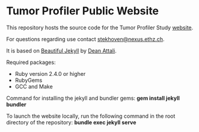 # Tumor Profiler Public Website

This repository hosts the source code for the Tumor Profiler Study [website](https://tu-pro.ch).

For questions regarding use contact [stekhoven@nexus.ethz.ch](mailto:stekhoven@nexus.ethz.ch).

It is based on [Beautiful Jekyll](https://github.com/daattali/beautiful-jekyll) by [Dean Attali](https://deanattali.com/).

Required packages:
- Ruby version 2.4.0 or higher
- RubyGems
- GCC and Make

Command for installing the jekyll and bundler gems: **gem install jekyll bundler**

To launch the website locally, run the following command in the root directory of the repository:
**bundle exec jekyll serve**